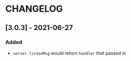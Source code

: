 # CHANGELOG

## [3.0.3] - 2021-06-27

### Added
- `server.listenMsg` would return `handler` that passed in